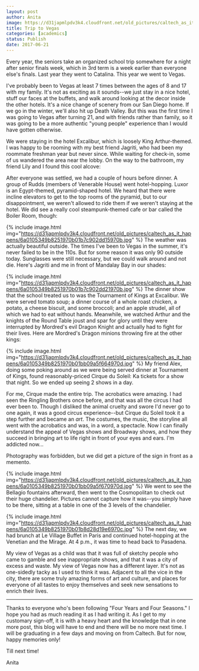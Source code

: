 ```yaml
---
layout: post
author: Anita
image: https://d31japmlpdv3k4.cloudfront.net/old_pictures/caltech_as_it_happens/6a0105349b8251970b01b7c902dd0e970b.jpg
title: Trip to Vegas
categories: [academics]
status: Publish
date: 2017-06-21
---
```



Every year, the seniors take an organized school trip somewhere for a night after senior finals week, which in 3rd term is a week earlier than everyone else's finals. Last year they went to Catalina. This year we went to Vegas.

I've probably been to Vegas at least 7 times between the ages of 8 and 17 with my family. It's not as exciting as it sounds--we just stay in a nice hotel, stuff our faces at the buffets, and walk around looking at the decor inside the other hotels. It's a nice change of scenery from our San Diego home. If we go in the winter, we'll also hit up Death Valley. But this was the first time I was going to Vegas after turning 21, and with friends rather than family, so it was going to be a more authentic "young people" experience than I would have gotten otherwise.

We were staying in the hotel Excalibur, which is loosely King Arthur-themed. I was happy to be rooming with my best friend Jagriti, who had been my roommate freshman year but never since. While waiting for check-in, some of us wandered the area near the lobby. On the way to the bathroom, my friend Lily and I found this cool alcove:

After everyone was settled, we had a couple of hours before dinner. A group of Rudds (members of Venerable House) went hotel-hopping. Luxor is an Egypt-themed, pyramid-shaped hotel. We heard that there were incline elevators to get to the top rooms of the pyramid, but to our disappointment, we weren't allowed to ride them if we weren't staying at the hotel. We did see a really cool steampunk-themed cafe or bar called the Boiler Room, though:

{% include image.html img="https://d31japmlpdv3k4.cloudfront.net/old_pictures/caltech_as_it_happens/6a0105349b8251970b01b7c902dd15970b.jpg" %}
The weather was actually beautiful outside. The times I've been to Vegas in the summer, it's never failed to be in the 110s. But for some reason it was only 90 outside today. Sunglasses were still necessary, but we could walk around and not die. Here's Jagriti and me in front of Mandalay Bay in our shades:

{% include image.html img="https://d31japmlpdv3k4.cloudfront.net/old_pictures/caltech_as_it_happens/6a0105349b8251970b01b7c902dd21970b.jpg" %}
The dinner show that the school treated us to was the Tournament of Kings at Excalibur. We were served tomato soup; a dinner course of a whole roast chicken, a potato, a cheese biscuit, and some broccoli; and an apple strudel, all of which we had to eat without hands. Meanwhile, we watched Arthur and the knights of the Round Table joust and spar for glory until they were interrupted by Mordred's evil Dragon Knight and actually had to fight for their lives. Here are Mordred's Dragon minions throwing fire at the other kings:

{% include image.html img="https://d31japmlpdv3k4.cloudfront.net/old_pictures/caltech_as_it_happens/6a0105349b8251970b01bb09a5f664970d.jpg" %}
My friend Alex, doing some poking around as we were being served dinner at Tournament of Kings, found reasonably-priced Cirque du Soleil: Ka tickets for a show that night. So we ended up seeing 2 shows in a day.

For me, Cirque made the entire trip. The acrobatics were amazing. I had seen the Ringling Brothers once before, and that was all the circus I had ever been to. Though I disliked the animal cruelty and swore I'd never go to one again, it was a good circus experience--but Cirque du Soleil took it a step further and became an *art*. The costumes, the music, the storyline all went with the acrobatics and was, in a word, a spectacle. Now I can finally understand the appeal of Vegas shows and Broadway shows, and how they succeed in bringing art to life right in front of your eyes and ears. I'm addicted now...

Photography was forbidden, but we did get a picture of the sign in front as a memento.


{% include image.html img="https://d31japmlpdv3k4.cloudfront.net/old_pictures/caltech_as_it_happens/6a0105349b8251970b01bb09a5f670970d.jpg" %}
We went to see the Bellagio fountains afterward, then went to the Cosmopolitan to check out their huge chandelier. Pictures cannot capture how it was--you simply have to be there, sitting at a table in one of the 3 levels of the chandelier.


{% include image.html img="https://d31japmlpdv3k4.cloudfront.net/old_pictures/caltech_as_it_happens/6a0105349b8251970b01b8d28d19e6970c.jpg" %}
The next day, we had brunch at Le Village Buffet in Paris and continued hotel-hopping at the Venetian and the Mirage. At 4 p.m., it was time to head back to Pasadena.

My view of Vegas as a child was that it was full of sketchy people who came to gamble and see inappropriate shows, and that it was a city of excess and waste. My view of Vegas now has a different layer. It's not as one-sidedly tacky as I used to think it was. Adjacent to all the vice in the city, there are some truly amazing forms of art and culture, and places for everyone of all tastes to enjoy themselves and seek new sensations to enrich their lives.

***

Thanks to everyone who's been following "Four Years and Four Seasons." I hope you had as much reading it as I had writing it. As I get to my customary sign-off, it is with a heavy heart and the knowledge that in one more post, this blog will have to end and there will be no more next time. I will be graduating in a few days and moving on from Caltech. But for now, happy memories only!

Till next time!

Anita

